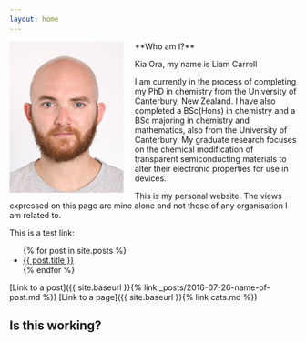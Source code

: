 ```yaml
---
layout: home
---
```


<img src="assets/Photo.jpg" width="200" style="float:left; margin-right:20px;">
**Who am I?**

Kia Ora, my name is Liam Carroll

I am currently in the process of completing my PhD in chemistry from the University of Canterbury, New Zealand. I have also completed a BSc(Hons) in chemistry and a BSc majoring in chemistry and mathematics, also from the University of Canterbury. My graduate research focuses on the chemical modification of transparent semiconducting materials to alter their electronic properties for use in devices.

This is my personal website. The views expressed on this page are mine alone and not those of any organisation I am related to.

This is a test link: 
<ul>
  {% for post in site.posts %}
    <li>
      <a href="{{ post.url }}">{{ post.title }}</a>
    </li>
  {% endfor %}
</ul>

[Link to a post]({{ site.baseurl }}{% link _posts/2016-07-26-name-of-post.md %})
[Link to a page]({{ site.baseurl }}{% link cats.md %})

## Is this working?

